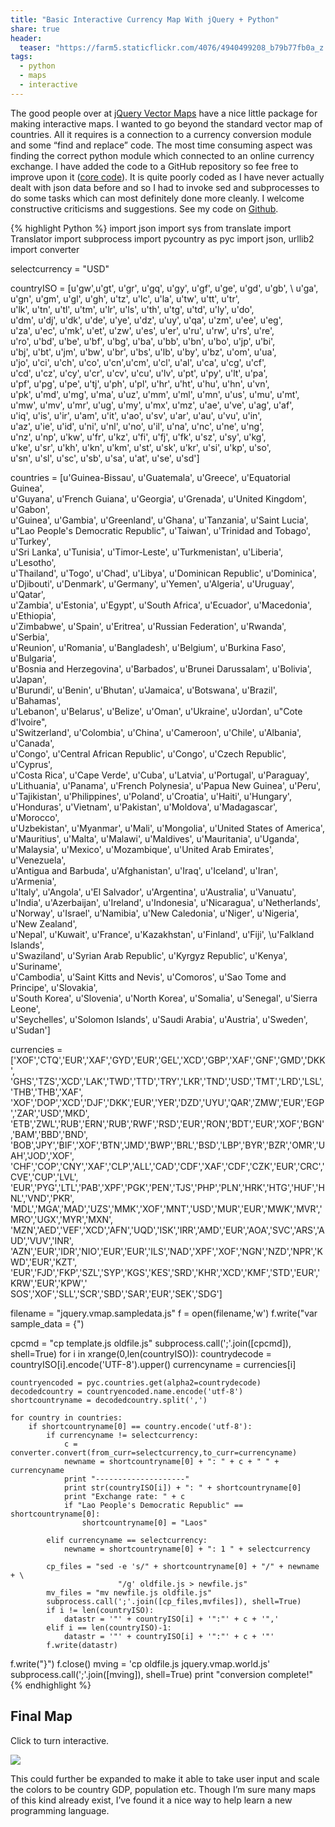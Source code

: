 ```yaml
---
title: "Basic Interactive Currency Map With jQuery + Python"
share: true
header:
  teaser: "https://farm5.staticflickr.com/4076/4940499208_b79b77fb0a_z.jpg"
tags:
  - python
  - maps
  - interactive
---
```


The good people over at [jQuery Vector Maps](http://jqvmap.com/) have a nice little package for making interactive maps. I wanted to go beyond the standard vector map of countries. All it requires is a connection to a currency conversion module and some “find and replace” code. The most time consuming aspect was finding the correct python module which connected to an online currency exchange. I have added the code to a GitHub repository so fee free to improve upon it ([core code](https://github.com/bgriffen/jcurrency/blob/master/code/constructmap.py)).  It is quite poorly coded as I have never actually dealt with json data before and so I had to invoke sed and subprocesses to do some tasks which can most definitely done more cleanly. I welcome constructive criticisms and suggestions. See my code on [Github](https://github.com/bgriffen/jcurrency).

{% highlight Python %}
import json
import sys
from translate import Translator
import subprocess
import pycountry as pyc
import json, urllib2
import converter

selectcurrency = "USD"

countryISO = [u'gw',u'gt', u'gr', u'gq', u'gy', u'gf', u'ge', u'gd', u'gb',  \ 
u'ga', u'gn', u'gm', u'gl', u'gh', u'tz', u'lc', u'la', u'tw', u'tt', u'tr', \
u'lk', u'tn', u'tl', u'tm', u'lr', u'ls', u'th', u'tg', u'td', u'ly', u'do', \
u'dm', u'dj', u'dk', u'de', u'ye', u'dz', u'uy', u'qa', u'zm', u'ee', u'eg', \
u'za', u'ec', u'mk', u'et', u'zw', u'es', u'er', u'ru', u'rw', u'rs', u're', \
u'ro', u'bd', u'be', u'bf', u'bg', u'ba', u'bb', u'bn', u'bo', u'jp', u'bi', \
u'bj', u'bt', u'jm', u'bw', u'br', u'bs', u'lb', u'by', u'bz', u'om', u'ua', \
u'jo', u'ci', u'ch', u'co', u'cn',u'cm', u'cl', u'al', u'ca', u'cg', u'cf',  \
u'cd', u'cz', u'cy', u'cr', u'cv', u'cu', u'lv', u'pt', u'py', u'lt', u'pa', \
u'pf', u'pg', u'pe', u'tj', u'ph', u'pl', u'hr', u'ht', u'hu', u'hn', u'vn', \
u'pk', u'md', u'mg', u'ma', u'uz', u'mm', u'ml', u'mn', u'us', u'mu', u'mt', \
u'mw', u'mv', u'mr', u'ug', u'my', u'mx', u'mz', u'ae', u've', u'ag', u'af', \
u'iq', u'is', u'ir', u'am', u'it', u'ao', u'sv', u'ar', u'au', u'vu', u'in', \
u'az', u'ie', u'id', u'ni', u'nl', u'no', u'il', u'na', u'nc', u'ne', u'ng', \
u'nz', u'np', u'kw', u'fr', u'kz', u'fi', u'fj', u'fk', u'sz', u'sy', u'kg', \
u'ke', u'sr', u'kh', u'kn', u'km', u'st', u'sk', u'kr', u'si', u'kp', u'so', \
u'sn', u'sl', u'sc', u'sb', u'sa', u'at', u'se', u'sd']

countries = [u'Guinea-Bissau', u'Guatemala', u'Greece', u'Equatorial Guinea', \
u'Guyana', u'French Guiana', u'Georgia', u'Grenada', u'United Kingdom', u'Gabon', \
u'Guinea', u'Gambia', u'Greenland', u'Ghana', u'Tanzania', u'Saint Lucia', \
u"Lao People's Democratic Republic", u'Taiwan', u'Trinidad and Tobago', u'Turkey', \
u'Sri Lanka', u'Tunisia', u'Timor-Leste', u'Turkmenistan', u'Liberia', u'Lesotho', \
u'Thailand', u'Togo', u'Chad', u'Libya', u'Dominican Republic', u'Dominica', \
u'Djibouti', u'Denmark', u'Germany', u'Yemen', u'Algeria', u'Uruguay', u'Qatar', \
u'Zambia', u'Estonia', u'Egypt', u'South Africa', u'Ecuador', u'Macedonia', u'Ethiopia', \
u'Zimbabwe', u'Spain', u'Eritrea', u'Russian Federation', u'Rwanda', u'Serbia', \
u'Reunion', u'Romania', u'Bangladesh', u'Belgium', u'Burkina Faso', u'Bulgaria', \
u'Bosnia and Herzegovina', u'Barbados', u'Brunei Darussalam', u'Bolivia', u'Japan', \
u'Burundi', u'Benin', u'Bhutan', u'Jamaica', u'Botswana', u'Brazil', u'Bahamas', \
u'Lebanon', u'Belarus', u'Belize', u'Oman', u'Ukraine', u'Jordan', u"Cote d'Ivoire", \
u'Switzerland', u'Colombia', u'China', u'Cameroon', u'Chile', u'Albania', u'Canada', \
u'Congo', u'Central African Republic', u'Congo', u'Czech Republic', u'Cyprus', \
u'Costa Rica', u'Cape Verde', u'Cuba', u'Latvia', u'Portugal', u'Paraguay', \
u'Lithuania', u'Panama', u'French Polynesia', u'Papua New Guinea', u'Peru', \
u'Tajikistan', u'Philippines', u'Poland', u'Croatia', u'Haiti', u'Hungary', \
u'Honduras', u'Vietnam', u'Pakistan', u'Moldova', u'Madagascar', u'Morocco', \
u'Uzbekistan', u'Myanmar', u'Mali', u'Mongolia', u'United States of America', \
u'Mauritius', u'Malta', u'Malawi', u'Maldives', u'Mauritania', u'Uganda', \
u'Malaysia', u'Mexico', u'Mozambique', u'United Arab Emirates', u'Venezuela', \
u'Antigua and Barbuda', u'Afghanistan', u'Iraq', u'Iceland', u'Iran', u'Armenia', \
u'Italy', u'Angola', u'El Salvador', u'Argentina', u'Australia', u'Vanuatu', \
u'India', u'Azerbaijan', u'Ireland', u'Indonesia', u'Nicaragua', u'Netherlands', \
u'Norway', u'Israel', u'Namibia', u'New Caledonia', u'Niger', u'Nigeria', u'New Zealand', \
u'Nepal', u'Kuwait', u'France', u'Kazakhstan', u'Finland', u'Fiji', \u'Falkland Islands', \
u'Swaziland', u'Syrian Arab Republic', u'Kyrgyz Republic', u'Kenya', u'Suriname', \
u'Cambodia', u'Saint Kitts and Nevis', u'Comoros', u'Sao Tome and Principe', u'Slovakia', \
u'South Korea', u'Slovenia', u'North Korea', u'Somalia', u'Senegal', u'Sierra Leone', \
u'Seychelles', u'Solomon Islands', u'Saudi Arabia', u'Austria', u'Sweden', u'Sudan']

currencies = ['XOF','CTQ','EUR','XAF','GYD','EUR','GEL','XCD','GBP','XAF','GNF','GMD','DKK', \
'GHS','TZS','XCD','LAK','TWD','TTD','TRY','LKR','TND','USD','TMT','LRD','LSL','THB','THB','XAF', \
'XOF','DOP','XCD','DJF','DKK','EUR','YER','DZD','UYU','QAR','ZMW','EUR','EGP','ZAR','USD','MKD', \
'ETB','ZWL','RUB','ERN','RUB','RWF','RSD','EUR','RON','BDT','EUR','XOF','BGN','BAM','BBD','BND', \
'BOB','JPY','BIF','XOF','BTN','JMD','BWP','BRL','BSD','LBP','BYR','BZR','OMR','UAH','JOD','XOF', \
'CHF','COP','CNY','XAF','CLP','ALL','CAD','CDF','XAF','CDF','CZK','EUR','CRC','CVE','CUP','LVL', \
'EUR','PYG','LTL','PAB','XPF','PGK','PEN','TJS','PHP','PLN','HRK','HTG','HUF','HNL','VND','PKR', \
'MDL','MGA','MAD','UZS','MMK','XOF','MNT','USD','MUR','EUR','MWK','MVR','MRO','UGX','MYR','MXN', \
'MZN','AED','VEF','XCD','AFN','UQD','ISK','IRR','AMD','EUR','AOA','SVC','ARS','AUD','VUV','INR', \
'AZN','EUR','IDR','NIO','EUR','EUR','ILS','NAD','XPF','XOF','NGN','NZD','NPR','KWD','EUR','KZT', \
'EUR','FJD','FKP','SZL','SYP','KGS','KES','SRD','KHR','XCD','KMF','STD','EUR','KRW','EUR','KPW','\
SOS','XOF','SLL','SCR','SBD','SAR','EUR','SEK','SDG']


filename = "jquery.vmap.sampledata.js"
f = open(filename,'w')
f.write("var sample_data = {")

cpcmd = "cp template.js oldfile.js"
subprocess.call(';'.join([cpcmd]), shell=True)
for i in xrange(0,len(countryISO)):
    countrydecode = countryISO[i].encode('UTF-8').upper()
    currencyname = currencies[i]
    
    countryencoded = pyc.countries.get(alpha2=countrydecode)
    decodedcountry = countryencoded.name.encode('utf-8')
    shortcountryname = decodedcountry.split(',')

    for country in countries:
        if shortcountryname[0] == country.encode('utf-8'):
            if currencyname != selectcurrency:
                c = converter.convert(from_curr=selectcurrency,to_curr=currencyname)
                newname = shortcountryname[0] + ": " + c + " " + currencyname
                print "--------------------"
                print str(countryISO[i]) + ": " + shortcountryname[0]
                print "Exchange rate: " + c
                if "Lao People's Democratic Republic" ==  shortcountryname[0]:
                    shortcountryname[0] = "Laos"

            elif currencyname == selectcurrency:
                newname = shortcountryname[0] + ": 1 " + selectcurrency
            
            cp_files = "sed -e 's/" + shortcountryname[0] + "/" + newname + \
                            "/g' oldfile.js > newfile.js"
            mv_files = "mv newfile.js oldfile.js"
            subprocess.call(';'.join([cp_files,mvfiles]), shell=True)
            if i != len(countryISO):
                datastr = '"' + countryISO[i] + '":"' + c + '",'
            elif i == len(countryISO)-1:
                datastr = '"' + countryISO[i] + '":"' + c + '"'
            f.write(datastr)

f.write("}")
f.close()
mving = 'cp oldfile.js jquery.vmap.world.js'
subprocess.call(';'.join([mving]), shell=True)
print "conversion complete!"
{% endhighlight %}

## Final Map

Click to turn interactive.

[<img src="http://www.brendangriffen.com/assets/currencymap/currencymap.png">](http://www.brendangriffen.com/assets/currencymap/world.html)

This could further be expanded to make it able to take user input and scale the colors to be country GDP, population etc. Though I’m sure many maps of this kind already exist, I’ve found it a nice way to help learn a new programming language.